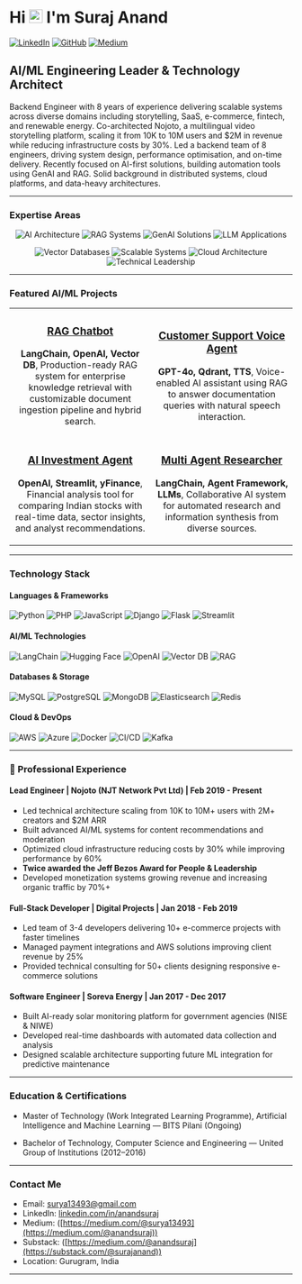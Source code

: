 # Hi <img src="https://raw.githubusercontent.com/iampavangandhi/iampavangandhi/master/gifs/Hi.gif" width="24px"> I'm Suraj Anand

[![LinkedIn](https://img.shields.io/badge/-LinkedIn-0077B5?style=for-the-badge&logo=linkedin&logoColor=white)](https://www.linkedin.com/in/anandsuraj/)
[![GitHub](https://img.shields.io/badge/-GitHub-181717?style=for-the-badge&logo=github&logoColor=white)](https://github.com/anandsuraj)
[![Medium](https://img.shields.io/badge/-Medium-12100E?style=for-the-badge&logo=medium&logoColor=white)](https://medium.com/@anandsuraj)

## AI/ML Engineering Leader & Technology Architect

Backend Engineer with 8 years of experience delivering scalable systems across diverse domains including storytelling, SaaS, e-commerce, fintech, and renewable energy. Co-architected Nojoto, a multilingual video storytelling platform, scaling it from 10K to 10M users and $2M in revenue while reducing infrastructure costs by 30%. Led a backend team of 8 engineers, driving system design, performance optimisation, and on-time delivery. Recently focused on AI-first solutions, building automation tools using GenAI and RAG. Solid background in distributed systems, cloud platforms, and data-heavy architectures.

---

### Expertise Areas

<p align="center">
  <img src="https://img.shields.io/badge/AI%20Architecture-FF6F00?style=for-the-badge" alt="AI Architecture"/>
  <img src="https://img.shields.io/badge/RAG%20Systems-4285F4?style=for-the-badge" alt="RAG Systems"/>
  <img src="https://img.shields.io/badge/GenAI%20Solutions-0F9D58?style=for-the-badge" alt="GenAI Solutions"/>
  <img src="https://img.shields.io/badge/LLM%20Applications-DB4437?style=for-the-badge" alt="LLM Applications"/>
</p>

<p align="center">
  <img src="https://img.shields.io/badge/Vector%20Databases-764ABC?style=for-the-badge" alt="Vector Databases"/>
  <img src="https://img.shields.io/badge/Scalable%20Systems-2C3E50?style=for-the-badge" alt="Scalable Systems"/>
  <img src="https://img.shields.io/badge/Cloud%20Architecture-232F3E?style=for-the-badge" alt="Cloud Architecture"/>
  <img src="https://img.shields.io/badge/Technical%20Leadership-0078D7?style=for-the-badge" alt="Technical Leadership"/>
</p>

---

### Featured AI/ML Projects

<table>
  <tr>
    <td width="50%">
      <h3 align="center">
        <a href="https://github.com/anandsuraj/langchain-rag-chatbot">RAG Chatbot</a>
      </h3>
      <div align="center">
        <p><strong>LangChain, OpenAI, Vector DB</strong>, Production-ready RAG system for enterprise knowledge retrieval with customizable document ingestion pipeline and hybrid search.</p>
      </div>
    </td>
    <td width="50%">
      <h3 align="center">
        <a href="https://github.com/anandsuraj/Customer-Support-Voice-Agent-RAG">Customer Support Voice Agent</a>
      </h3>
      <div align="center">
        <p><strong>GPT-4o, Qdrant, TTS</strong>, Voice-enabled AI assistant using RAG to answer documentation queries with natural speech interaction.</p>
      </div>
    </td>
  </tr>
  <tr>
    <td width="50%">
      <h3 align="center">
        <a href="https://github.com/anandsuraj/ai-stock-comparison-agent">AI Investment Agent</a>
      </h3>
      <div align="center">
        <p><strong>OpenAI, Streamlit, yFinance</strong>, Financial analysis tool for comparing Indian stocks with real-time data, sector insights, and analyst recommendations.</p>
      </div>
    </td>
    <td width="50%">
      <h3 align="center">
        <a href="https://github.com/anandsuraj/multi_agent_researcher">Multi Agent Researcher</a>
      </h3>
      <div align="center">
        <p><strong>LangChain, Agent Framework, LLMs</strong>, Collaborative AI system for automated research and information synthesis from diverse sources.</p>
      </div>
    </td>
  </tr>
</table>

---

### Technology Stack

#### Languages & Frameworks
![Python](https://img.shields.io/badge/Python-3776AB?style=flat-square&logo=python&logoColor=white)
![PHP](https://img.shields.io/badge/PHP-777BB4?style=flat-square&logo=php&logoColor=white)
![JavaScript](https://img.shields.io/badge/JavaScript-F7DF1E?style=flat-square&logo=javascript&logoColor=black)
![Django](https://img.shields.io/badge/Django-092E20?style=flat-square&logo=django&logoColor=white)
![Flask](https://img.shields.io/badge/Flask-000000?style=flat-square&logo=flask&logoColor=white)
![Streamlit](https://img.shields.io/badge/Streamlit-FF4B4B?style=flat-square&logo=streamlit&logoColor=white)

#### AI/ML Technologies
![LangChain](https://img.shields.io/badge/LangChain-326ce5?style=flat-square&logoColor=white)
![Hugging Face](https://img.shields.io/badge/Hugging_Face-FFD21E?style=flat-square&logo=huggingface&logoColor=black)
![OpenAI](https://img.shields.io/badge/OpenAI-412991?style=flat-square&logo=openai&logoColor=white)
![Vector DB](https://img.shields.io/badge/Vector_DB-000000?style=flat-square)
![RAG](https://img.shields.io/badge/RAG_Systems-FF6F00?style=flat-square)

#### Databases & Storage
![MySQL](https://img.shields.io/badge/MySQL-4479A1?style=flat-square&logo=mysql&logoColor=white)
![PostgreSQL](https://img.shields.io/badge/PostgreSQL-316192?style=flat-square&logo=postgresql&logoColor=white)
![MongoDB](https://img.shields.io/badge/MongoDB-47A248?style=flat-square&logo=mongodb&logoColor=white)
![Elasticsearch](https://img.shields.io/badge/Elasticsearch-005571?style=flat-square&logo=elasticsearch&logoColor=white)
![Redis](https://img.shields.io/badge/Redis-DC382D?style=flat-square&logo=redis&logoColor=white)

#### Cloud & DevOps
![AWS](https://img.shields.io/badge/AWS-232F3E?style=flat-square&logo=amazon-aws&logoColor=white)
![Azure](https://img.shields.io/badge/Azure-0078D4?style=flat-square&logo=microsoft-azure&logoColor=white)
![Docker](https://img.shields.io/badge/Docker-2496ED?style=flat-square&logo=docker&logoColor=white)
![CI/CD](https://img.shields.io/badge/CI/CD-2088FF?style=flat-square&logo=github-actions&logoColor=white)
![Kafka](https://img.shields.io/badge/Kafka-231F20?style=flat-square&logo=apache-kafka&logoColor=white)

---

### 🏢 Professional Experience

#### Lead Engineer | Nojoto (NJT Network Pvt Ltd) | Feb 2019 - Present
- Led technical architecture scaling from 10K to 10M+ users with 2M+ creators and $2M ARR
- Built advanced AI/ML systems for content recommendations and moderation
- Optimized cloud infrastructure reducing costs by 30% while improving performance by 60%
- **Twice awarded the Jeff Bezos Award for People & Leadership**
- Developed monetization systems growing revenue and increasing organic traffic by 70%+

#### Full-Stack Developer | Digital Projects | Jan 2018 - Feb 2019
- Led team of 3-4 developers delivering 10+ e-commerce projects with faster timelines
- Managed payment integrations and AWS solutions improving client revenue by 25%
- Provided technical consulting for 50+ clients designing responsive e-commerce solutions

#### Software Engineer | Soreva Energy | Jan 2017 - Dec 2017
- Built AI-ready solar monitoring platform for government agencies (NISE & NIWE)
- Developed real-time dashboards with automated data collection and analysis
- Designed scalable architecture supporting future ML integration for predictive maintenance

---

### Education & Certifications

- Master of Technology (Work Integrated Learning Programme), Artificial Intelligence and Machine Learning — BITS Pilani (Ongoing)

- Bachelor of Technology, Computer Science and Engineering — United Group of Institutions (2012–2016)

---

### Contact Me

- Email: [surya13493@gmail.com](mailto:surya13493@gmail.com)
- LinkedIn: [linkedin.com/in/anandsuraj](https://www.linkedin.com/in/anandsuraj/)
- Medium: ([https://medium.com/@surya13493](https://medium.com/@anandsuraj))
- Substack: ([https://medium.com/@anandsuraj](https://substack.com/@surajanand))
- Location: Gurugram, India

---
